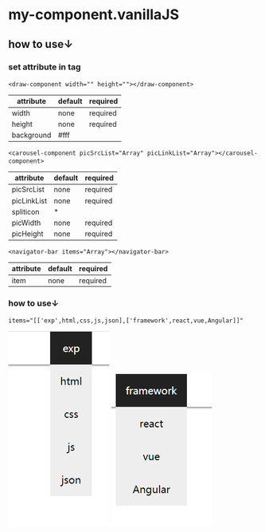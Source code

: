 # my-component.vanillaJS
## how to use↓
### set attribute in tag
    <draw-component width="" height=""></draw-component>
|attribute|default|required|
| ---- | ---- | ---- |
|width|none|required|
|height|none|required|
|background|#fff|  |
    <carousel-component picSrcList="Array" picLinkList="Array"></carousel-component>
|attribute|default|required|
| ---- | ---- | ---- |
|picSrcList|none|required|
|picLinkList|none|required|
|spliticon|*|  |
|picWidth|none| required |
|picHeight|none| required |
    <navigator-bar items="Array"></navigator-bar>
|attribute|default|required|
| ---- | ---- | ---- |
|item|none|required|
### how to use↓
    items="[['exp',html,css,js,json],['framework',react,vue,Angular]]"
![example1](https://github.com/zhongyicantian/my-component.vanillaJS/blob/main/example1.png)
![example2](https://github.com/zhongyicantian/my-component.vanillaJS/blob/main/example2.png)

